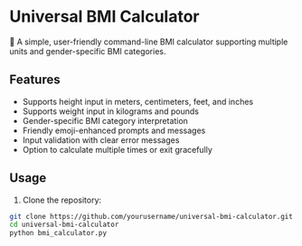 # Universal BMI Calculator

💖 A simple, user-friendly command-line BMI calculator supporting multiple units and gender-specific BMI categories.

## Features

- Supports height input in meters, centimeters, feet, and inches
- Supports weight input in kilograms and pounds
- Gender-specific BMI category interpretation
- Friendly emoji-enhanced prompts and messages
- Input validation with clear error messages
- Option to calculate multiple times or exit gracefully

## Usage

1. Clone the repository:

```bash
git clone https://github.com/yourusername/universal-bmi-calculator.git
cd universal-bmi-calculator
python bmi_calculator.py
